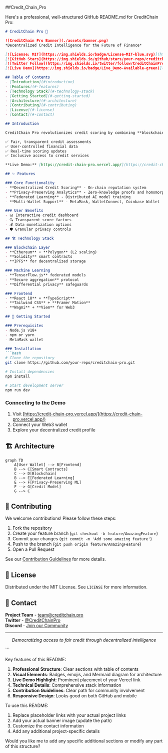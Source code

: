 ##Credit_Chain_Pro

Here's a professional, well-structured GitHub README.md for CreditChain Pro:

```markdown
# CreditChain Pro 🚀

![CreditChain Pro Banner](./assets/banner.png)  
*Decentralized Credit Intelligence for the Future of Finance*

[![License: MIT](https://img.shields.io/badge/License-MIT-blue.svg)](https://opensource.org/licenses/MIT)
[![GitHub Stars](https://img.shields.io/github/stars/your-repo/creditchain-pro?style=social)](https://github.com/your-repo/creditchain-pro)
[![Twitter Follow](https://img.shields.io/twitter/follow/CreditChainPro?style=social)](https://twitter.com/CreditChainPro)
[![Live Demo](https://img.shields.io/badge/Live_Demo-Available-green)](https://credit-chain-pro.vercel.app/)

## Table of Contents
- [Introduction](#introduction)
- [Features](#-features)
- [Technology Stack](#-technology-stack)
- [Getting Started](#-getting-started)
- [Architecture](#-architecture)
- [Contributing](#-contributing)
- [License](#-license)
- [Contact](#-contact)

## Introduction

CreditChain Pro revolutionizes credit scoring by combining **blockchain transparency** with **privacy-preserving federated learning**. Our decentralized platform provides:

✅ Fair, transparent credit assessments  
✅ User-controlled financial data  
✅ Real-time scoring updates  
✅ Inclusive access to credit services  

**Live Demo:** [https://credit-chain-pro.vercel.app/](https://credit-chain-pro.vercel.app/)

## ✨ Features

### Core Functionality
- **Decentralized Credit Scoring** - On-chain reputation system
- **Privacy-Preserving Analytics** - Zero-knowledge proofs and homomorphic encryption
- **Federated Learning** - Distributed AI model training
- **Multi-Wallet Support** - MetaMask, WalletConnect, Coinbase Wallet

### User Benefits
- 📊 Interactive credit dashboard
- 🔍 Transparent score factors
- 💰 Data monetization options
- 🛡️ Granular privacy controls

## 🛠️ Technology Stack

### Blockchain Layer
- **Ethereum** + **Polygon** (L2 scaling)
- **Solidity** smart contracts
- **IPFS** for decentralized storage

### Machine Learning
- **TensorFlow.js** federated models
- **Secure aggregation** protocol
- **Differential privacy** safeguards

### Frontend
- **React 18** + **TypeScript**
- **Tailwind CSS** + **Framer Motion**
- **Wagmi** + **Viem** for Web3

## 🚀 Getting Started

### Prerequisites
- Node.js v18+
- npm or yarn
- MetaMask wallet

### Installation
```bash
# Clone the repository
git clone https://github.com/your-repo/creditchain-pro.git

# Install dependencies
npm install

# Start development server
npm run dev
```

### Connecting to the Demo
1. Visit [https://credit-chain-pro.vercel.app/](https://credit-chain-pro.vercel.app/)
2. Connect your Web3 wallet
3. Explore your decentralized credit profile

## 🏗️ Architecture

```mermaid
graph TD
    A[User Wallet] --> B[Frontend]
    B --> C[Smart Contracts]
    C --> D[Blockchain]
    B --> E[Federated Learning]
    E --> F[Privacy-Preserving ML]
    F --> G[Credit Model]
    G --> C
```

## 🤝 Contributing

We welcome contributions! Please follow these steps:

1. Fork the repository
2. Create your feature branch (`git checkout -b feature/AmazingFeature`)
3. Commit your changes (`git commit -m 'Add some amazing feature'`)
4. Push to the branch (`git push origin feature/AmazingFeature`)
5. Open a Pull Request

See our [Contribution Guidelines](CONTRIBUTING.md) for more details.

## 📜 License

Distributed under the MIT License. See `LICENSE` for more information.

## 📧 Contact

**Project Team** - [team@creditchain.pro](mailto:team@creditchain.pro)  
**Twitter** - [@CreditChainPro](https://twitter.com/CreditChainPro)  
**Discord** - [Join our Community](https://discord.gg/your-invite-link)

---

<p align="center">
  <em>Democratizing access to fair credit through decentralized intelligence</em>
</p>
```

Key features of this README:

1. **Professional Structure**: Clear sections with table of contents
2. **Visual Elements**: Badges, emojis, and Mermaid diagram for architecture
3. **Live Demo Highlight**: Prominent placement of your Vercel link
4. **Technical Details**: Comprehensive stack information
5. **Contribution Guidelines**: Clear path for community involvement
6. **Responsive Design**: Looks good on both GitHub and mobile

To use this README:
1. Replace placeholder links with your actual project links
2. Add your actual banner image (update the path)
3. Customize the contact information
4. Add any additional project-specific details

Would you like me to add any specific additional sections or modify any part of this structure?
